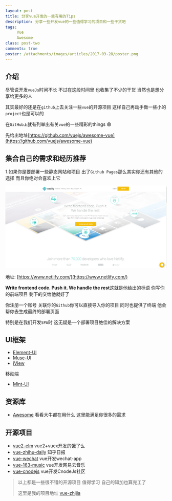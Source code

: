 ```yaml
---
layout: post
title: 分享vue开发的一些有用的Tips
description: 分享一些开发vue的一些值得学习的项目和一些干货吧
tags:
     Vue
     Awesome
class: post-two
comments: true
poster: /attachments/images/articles/2017-03-28/poster.png
---
```


## 介绍
尽管说开发`vueJs`时间不长 不过在这段时间里 也收集了不少的干货 当然也是想分享给更多的人

其实最好的还是在`github`上去关注一些`vue`的开源项目 这样自己再动手做一些小的`project`也是可以的

在`GitHub上`就有列举出有关`vue`的一些精彩的things :smile:

先给出地址[https://github.com/vuejs/awesome-vue](https://github.com/vuejs/awesome-vue)

## 集合自己的需求和经历推荐
1.如果你是要部署一些静态网站和项目 出了`Github Pages`那么其实你还有其他的选择 而且你绝对会喜欢上它

![1](/attachments/images/articles/2017-03-28/1.png)

地址: [https://www.netlify.com/](https://www.netlify.com/)

**Write frontend code. Push it. We handle the rest**这就是他给出的标语 你写你的前端项目 剩下的交给他就好了
 
你注册一个账号 关联你的`Github`你可以直接导入你的项目 同时也提供了终端 他会帮你去生成最终的部署页面

特别是在我们开发`SPA`时 这无疑是一个部署项目绝佳的解决方案

## UI框架
- [Element-UI](http://element.eleme.io/#/zh-CN) 
- [Muse-UI](http://www.muse-ui.org/#/index)
- [iView](https://www.iviewui.com/)

移动端
- [Mint-UI](http://mint-ui.github.io/#!/zh-cn)

## 资源库
- [Awesome](https://www.awesomes.cn/) 看看大牛都在用什么 这里能满足你很多的需求

## 开源项目
- [vue2-elm](https://github.com/bailicangdu/vue2-elm) vue2+vuex开发的饿了么
- [vue-zhihu-daily](https://github.com/hilongjw/vue-zhihu-daily) 知乎日报
- [vue-wechat](https://github.com/useryangtao/vue-wechat) vue开发wechat-app
- [vue-163-music](https://github.com/ShanaMaid/vue-163-music) vue开发网易云音乐
- [vue-cnodejs](https://github.com/shinygang/Vue-cnodejs) vue开发CnodeJs社区

> 以上都是一些很不错的开源项目 值得学习 自己的知加也算完工了 
> 
> 这里是我的项目地址 [vue-zhijia](https://github.com/GeekGhc/iknow)

 